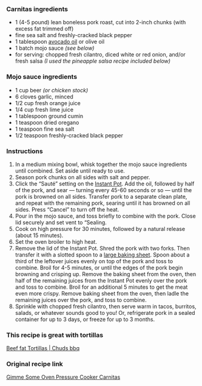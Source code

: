 ### Carnitas ingredients

-   1 (4-5 pound) lean boneless pork roast, cut into 2-inch chunks (with excess fat trimmed off)
-   fine sea salt and freshly-cracked black pepper
-   1 tablespoon [avocado oil](http://amzn.to/2lYsqO1) or olive oil
-   1 batch mojo sauce *(see below)*
-   for serving: chopped fresh cilantro, diced white or red onion, and/or fresh salsa *(I used the pineapple salsa recipe included below)*

### Mojo sauce ingredients

-   1 cup beer *(or chicken stock)*
-   6 cloves garlic, minced
-   1/2 cup fresh orange juice
-   1/4 cup fresh lime juice
-   1 tablespoon ground cumin
-   1 teaspoon dried oregano
-   1 teaspoon fine sea salt
-   1/2 teaspoon freshly-cracked black pepper

### Instructions

1. In a medium mixing bowl, whisk together the mojo sauce ingredients until combined. Set aside until ready to use.
2. Season pork chunks on all sides with salt and pepper.
3. Click the “Sauté” setting on the [Instant Pot](http://amzn.to/2o9sMzx). Add the oil, followed by half of the pork, and sear — turning every 45-60 seconds or so — until the pork is browned on all sides. Transfer pork to a separate clean plate, and repeat with the remaining pork, searing until it has browned on all sides. Press “Cancel” to turn off the heat.
4. Pour in the mojo sauce, and toss briefly to combine with the pork. Close lid securely and set vent to “Sealing.
5. Cook on high pressure for 30 minutes, followed by a natural release (about 15 minutes).
6. Set the oven broiler to high heat.
7. Remove the lid of the Instant Pot. Shred the pork with two forks. Then transfer it with a slotted spoon to a [large baking sheet](http://amzn.to/2lYdsYi). Spoon about a third of the leftover juices evenly on top of the pork and toss to combine. Broil for 4-5 minutes, or until the edges of the pork begin browning and crisping up. Remove the baking sheet from the oven, then half of the remaining juices from the Instant Pot evenly over the pork and toss to combine. Broil for an additional 5 minutes to get the meat even more crispy. Remove baking sheet from the oven, then ladle the remaining juices over the pork, and toss to combine.
8. Sprinkle with chopped fresh cilantro, then serve warm in tacos, burritos, salads, or whatever sounds good to you! Or, refrigerate pork in a sealed container for up to 3 days, or freeze for up to 3 months.

### This recipe is great with tortillas

[Beef fat Tortillas | Chuds bbq](https://www.youtube.com/watch?v=WcLaFYsBY8A)

### Original recipe link
[Gimme Some Oven Pressure Cooker Carnitas](https://www.gimmesomeoven.com/instant-pot-crispy-carnitas/)
